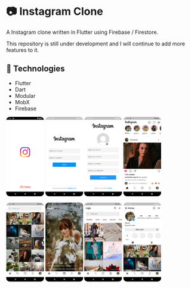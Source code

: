
# 📷 Instagram Clone

A Instagram clone written in Flutter using Firebase / Firestore.

This repository is still under development and I will continue to add more features to it.

## 🚀 Technologies

- Flutter
- Dart
- Modular
- MobX
- Firebase

<p>
<img src="screenshots/Screenshot_01.png" width="20%">
<img src="screenshots/Screenshot_02.png" width="20%">
<img src="screenshots/Screenshot_03.png" width="20%">
<img src="screenshots/Screenshot_04.png" width="20%">
</p>

<p>
<img src="screenshots/Screenshot_05.png" width="20%">
<img src="screenshots/Screenshot_06.png" width="20%">
<img src="screenshots/Screenshot_07.png" width="20%">
<img src="screenshots/Screenshot_08.png" width="20%">
</p>